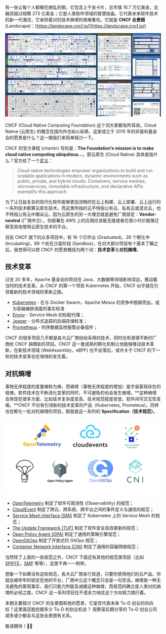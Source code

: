 有一张让每个人都眼花缭乱的图，它包含上千张卡片，总市值 16.7 万亿美金，总融资超过规模 273 亿美金；它是人类软件领域的智慧结晶，它代表未来软件技术的新一代潮流，它承担着对抗技术熵增的艰难重任。它就是 **CNCF 全景图** (Landscape)：[https://landscape.cncf.io/](https://landscape.cncf.io/)

![img](/static/s1/2/landscape.png)

CNCF (Cloud Native Computing Foundation) 这个词大家都有所耳闻，Cloud Native (云原生) 的概念在国内外也如火如荼。这家成立于 2015 年的非盈利基金会的愿景是什么？这一期我们来简单探讨一下。

CNCF 的官方章程 (charter) 写的是：**The Foundation’s mission is to make cloud native computing ubiquitous...**。那云原生 (Cloud Native) 具体是指什么？官方给了一个[定义](https://www.cncf.io/about/who-we-are/)： 

> Cloud native technologies empower organizations to build and run scalable applications in modern, dynamic environments such as public, private, and hybrid clouds. Containers, service meshes, microservices, immutable infrastructure, and declarative APIs exemplify this approach.

为了让日益复杂的现代化软件能够更加流畅的在云上构建、云上部署、云上运行的一系列技术都算云原生技术。而这里所指的云不特指公有云、私有云或混合云，也不特指公有云中哪朵云。因为云原生的另一大理念就是避免厂商锁定：**Vendor-neutral** (厂商中立) 。你部署在 AWS 上的应用应该能无缝或者花很小代价能够迁移至其他使用云原生技术的平台。

目前 CNCF 旗下的众多项目中，有 16 个已毕业 (Graduated)，26 个孵化中 (Incubating)，69 个处在沙盒阶段 (Sandbox)，在对大部分项目有个基本了解之后，我觉得可以把 CNCF 的愿景概括为两个词：**技术变革**与**对抗熵增**。

## 技术变革

过去 20 多年，Apache 基金会的项目在 Java、大数据等领域影响深远，推动着当时的技术变革。从 CNCF 的第一个项目 Kubernetes 开始，CNCF 似乎就在引领着新的技术领域的革新之路。

- [Kubernetes](https://kubernetes.io/) - 在与 Docker Swarm，Apache Mesos 的竞争中脱颖而出，成为容器编排调度的事实标准
- [Envoy](https://www.envoyproxy.io/) - Service Mesh 的标配代理；
- [Jeager](http://jaegertracing.io/) - 分布式追踪的后端存储标准；
- [Prometheus](https://prometheus.io/) - 时序数据监控报警必备组件；

CNCF 的很多项目几乎都是各大云厂商纷纷采用的技术，同时也有源源不断的厂商给 CNCF 捐赠新的项目。CNCF 这一套成熟的孵化机制让他能够推动技术革新，在新技术领域 (WebAssembly，eBPF) 也不会落后，或许关于 CNCF  的下一轮的技术变革也在悄悄的发生着。

## 对抗熵增

事物无序程度的度量被称为熵，而熵增（事物无序程度的增加）是宇宙客观存在的规律。软件技术在不断进化变革的同时，不可避免的也会发生熵增。**这种熵增会体现在很多方面，比如技术复杂度变高、技术规范程度变低、软件间可交互性变难。**CNCF 不仅有引领新的技术变革的产品（Kubernetes, Prometeus)，同样也在孵化一批对抗熵增的项目，那就是这一系列的 **Specification（技术规范）**。 

![img](/static/s1/2/specs.png)

- [OpenTelemetry](https://opentelemetry.io/) 制定了软件可观测性 (Observability) 的规范；
- [CloudEvent](https://cloudevents.io/) 制定了跨云、跨系统、跨平台之间的事件定义与通信的规范；
- [Service Mesh Interface (SMI)](https://smi-spec.io/) 制定了 Kubernetes 上的 Service Mesh 的规范；
- [The Update Framework (TUF)](https://theupdateframework.com/) 制定了软件安全高效更新的规范；
- [Open Policy Agent (OPA)](https://www.openpolicyagent.org/) 制定了通用的策略引擎规范；
- [OpenGitOps](https://opengitops.dev/) 制定了开放式的 GitOps 规范；
- [Container Network Interface (CNI)](https://www.cni.dev/) 制定了通用的容器网络规范；

当然除了上面的一些规范之外，CNCF 下面还有其他的规范类项目（比如 [SPIFFE](https://spiffe.io/)，[SMP](https://smp-spec.io/) 等等），这里不再一一例举。

想象一下如果没有这些规范，各大云厂商各行其道，只要你使用他们的云产品，你就会被牢牢的锁定在他的平台，厂商中立这个概念只会是一句空话。熵增是一种无法避免的客观事实，我们只能力所能及减缓这种熵增，而规范的确立是人类对抗熵增的必经之路，CNCF 这一系列项目在不遗余力地往这个方向努力践行着。

本期主要探讨 CNCF 的全景图和他的愿景，它是否代表未来 To-D 创业的风向标？这里面还能挖掘多少 To-D 的创业机会？ 观察室后期分享的 To-D 创业公司或多或少都会与这张全景图有关系。


敬请期待！👏👏